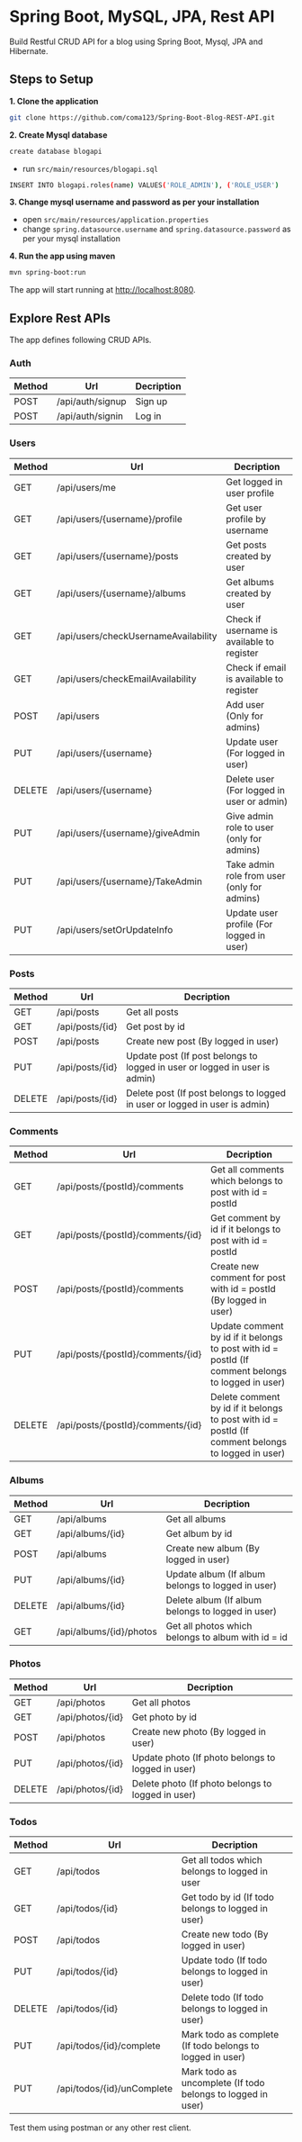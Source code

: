 # Spring Boot, MySQL, JPA, Rest API

Build Restful CRUD API for a blog using Spring Boot, Mysql, JPA and Hibernate.

## Steps to Setup

**1. Clone the application**

```bash
git clone https://github.com/coma123/Spring-Boot-Blog-REST-API.git
```

**2. Create Mysql database**
```bash
create database blogapi
```
+ run `src/main/resources/blogapi.sql`

```bash
INSERT INTO blogapi.roles(name) VALUES('ROLE_ADMIN'), ('ROLE_USER')
```

**3. Change mysql username and password as per your installation**

+ open `src/main/resources/application.properties`
+ change `spring.datasource.username` and `spring.datasource.password` as per your mysql installation

**4. Run the app using maven**

```bash
mvn spring-boot:run
```
The app will start running at <http://localhost:8080>.

## Explore Rest APIs

The app defines following CRUD APIs.

### Auth

| Method | Url | Decription |
| ------ | --- | ---------- |
| POST   | /api/auth/signup | Sign up |
| POST   | /api/auth/signin | Log in |

### Users

| Method | Url | Decription |
| ------ | --- | ---------- |
| GET    | /api/users/me | Get logged in user profile |
| GET    | /api/users/{username}/profile | Get user profile by username |
| GET    | /api/users/{username}/posts | Get posts created by user |
| GET    | /api/users/{username}/albums | Get albums created by user |
| GET    | /api/users/checkUsernameAvailability | Check if username is available to register |
| GET    | /api/users/checkEmailAvailability | Check if email is available to register |
| POST   | /api/users | Add user (Only for admins) |
| PUT    | /api/users/{username} | Update user (For logged in user) |
| DELETE | /api/users/{username} | Delete user (For logged in user or admin) |
| PUT    | /api/users/{username}/giveAdmin | Give admin role to user (only for admins) |
| PUT    | /api/users/{username}/TakeAdmin | Take admin role from user (only for admins) |
| PUT    | /api/users/setOrUpdateInfo | Update user profile (For logged in user) |

### Posts

| Method | Url | Decription |
| ------ | --- | ---------- |
| GET    | /api/posts | Get all posts |
| GET    | /api/posts/{id} | Get post by id |
| POST   | /api/posts | Create new post (By logged in user) |
| PUT    | /api/posts/{id} | Update post (If post belongs to logged in user or logged in user is admin) |
| DELETE | /api/posts/{id} | Delete post (If post belongs to logged in user or logged in user is admin) |

### Comments

| Method | Url | Decription |
| ------ | --- | ---------- |
| GET    | /api/posts/{postId}/comments | Get all comments which belongs to post with id = postId |
| GET    | /api/posts/{postId}/comments/{id} | Get comment by id if it belongs to post with id = postId |
| POST   | /api/posts/{postId}/comments | Create new comment for post with id = postId (By logged in user) |
| PUT    | /api/posts/{postId}/comments/{id} | Update comment by id if it belongs to post with id = postId (If comment belongs to logged in user) |
| DELETE | /api/posts/{postId}/comments/{id} | Delete comment by id if it belongs to post with id = postId (If comment belongs to logged in user) |

### Albums

| Method | Url | Decription |
| ------ | --- | ---------- |
| GET    | /api/albums | Get all albums |
| GET    | /api/albums/{id} | Get album by id |
| POST   | /api/albums | Create new album (By logged in user) |
| PUT    | /api/albums/{id} | Update album (If album belongs to logged in user) |
| DELETE | /api/albums/{id} | Delete album (If album belongs to logged in user) |
| GET    | /api/albums/{id}/photos | Get all photos which belongs to album with id = id |

### Photos

| Method | Url | Decription |
| ------ | --- | ---------- |
| GET    | /api/photos | Get all photos |
| GET    | /api/photos/{id} | Get photo by id |
| POST   | /api/photos | Create new photo (By logged in user) |
| PUT    | /api/photos/{id} | Update photo (If photo belongs to logged in user) |
| DELETE | /api/photos/{id} | Delete photo (If photo belongs to logged in user) |

### Todos

| Method | Url | Decription |
| ------ | --- | ---------- |
| GET    | /api/todos | Get all todos which belongs to logged in user |
| GET    | /api/todos/{id} | Get todo by id (If todo belongs to logged in user) |
| POST   | /api/todos | Create new todo (By logged in user) |
| PUT    | /api/todos/{id} | Update todo (If todo belongs to logged in user) |
| DELETE | /api/todos/{id} | Delete todo (If todo belongs to logged in user) |
| PUT    | /api/todos/{id}/complete | Mark todo as complete (If todo belongs to logged in user) |
| PUT    | /api/todos/{id}/unComplete | Mark todo as uncomplete (If todo belongs to logged in user) |

Test them using postman or any other rest client.

